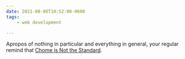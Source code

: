 ```yaml
---
date: 2021-08-06T10:52:00-0600
tags:
    - web development

---
```


Apropos of nothing in particular and everything in general, your regular remind that [Chome is Not the Standard][nope].

[nope]: https://v4.chriskrycho.com/2017/chrome-is-not-the-standard.html